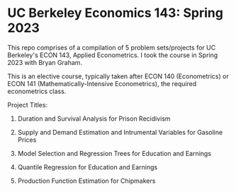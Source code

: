 # UC Berkeley Economics 143: Spring 2023

This repo comprises of a compilation of 5 problem sets/projects for UC Berkeley's ECON 143, Applied Econometrics. I took the course in Spring 2023 with Bryan Graham. 

This is an elective course, typically taken after ECON 140 (Econometrics) or ECON 141 (Mathematically-Intensive Econometrics), the required econometrics class.

Project Titles:

  1) Duration and Survival Analysis for Prison Recidivism

  2) Supply and Demand Estimation and Intrumental Variables for Gasoline Prices

  3) Model Selection and Regression Trees for Education and Earnings

  4) Quantile Regression for Education and Earnings

  5) Production Function Estimation for Chipmakers

